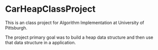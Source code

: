 # CarHeapClassProject

This is an class project for Algorithm Implementation at University of Pittsburgh.

The project primary goal was to build a heap data structure and then use that data structure 
in a application. 
